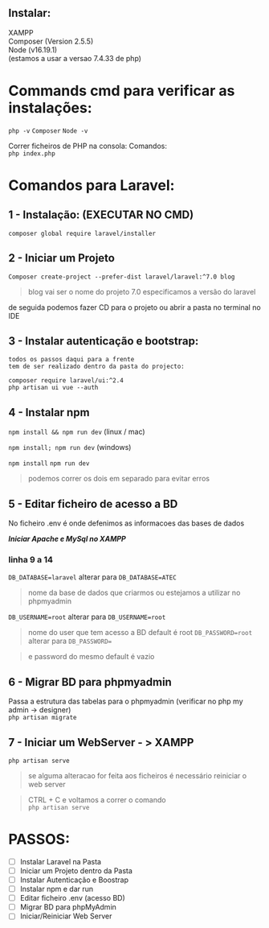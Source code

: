 ## Instalar:

XAMPP\
Composer (Version 2.5.5)\
Node (v16.19.1)\
(estamos a usar a versao 7.4.33 de php)


# Commands cmd para verificar as instalações:

``php -v``
``Composer``
``Node -v``


Correr ficheiros de PHP na consola:
Comandos: \
``php index.php``



# Comandos para Laravel:
## 1 - Instalação: (EXECUTAR NO CMD)

``composer global require laravel/installer``

## 2 - Iniciar um Projeto
``Composer create-project --prefer-dist laravel/laravel:^7.0 blog``

>blog vai ser o nome do projeto
7.0 especificamos a versão do laravel

de seguida podemos fazer CD para o projeto ou abrir a pasta no terminal no IDE

## 3 - Instalar autenticação e bootstrap:
    todos os passos daqui para a frente 
    tem de ser realizado dentro da pasta do projecto:


``composer require laravel/ui:^2.4``\
``php artisan ui vue --auth``

## 4 - Instalar npm
``npm install && npm run dev``  (linux / mac)

``npm install; npm run dev``  (windows)

``npm install``
``npm run dev``
    
>podemos correr os dois em separado para evitar erros

## 5 - Editar ficheiro de acesso a BD

No ficheiro .env é onde defenimos as informacoes das bases de dados

***Iniciar Apache e MySql no XAMPP*** 
### linha 9 a 14

``DB_DATABASE=laravel`` alterar para ``DB_DATABASE=ATEC`` 

>nome da base de dados que criarmos
ou estejamos a utilizar no phpmyadmin

``DB_USERNAME=root`` alterar para ``DB_USERNAME=root``

>nome do user que tem acesso a BD
default é root
``DB_PASSWORD=root`` alterar para ``DB_PASSWORD=``

>e password do mesmo
default é vazio


## 6 - Migrar BD para phpmyadmin
Passa a estrutura das tabelas para o phpmyadmin
(verificar no php my admin -> designer)\
``php artisan migrate``

## 7 - Iniciar um WebServer - > XAMPP
``php artisan serve``

>se alguma alteracao for feita aos ficheiros 
é necessário reiniciar o web server

>CTRL + C e voltamos a correr o comando\
``php artisan serve``

# PASSOS:
- [ ] Instalar Laravel na Pasta
- [ ] Iniciar um Projeto dentro da Pasta
- [ ] Instalar Autenticação e Boostrap
- [ ] Instalar npm e dar run
- [ ] Editar ficheiro .env (acesso BD)
- [ ] Migrar BD para phpMyAdmin
- [ ] Iniciar/Reiniciar Web Server